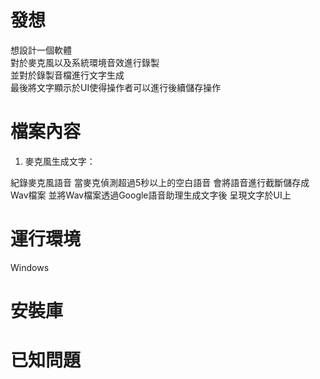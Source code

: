 # 發想

想設計一個軟體  
對於麥克風以及系統環境音效進行錄製  
並對於錄製音檔進行文字生成  
最後將文字顯示於UI使得操作者可以進行後續儲存操作  

# 檔案內容

1. 麥克風生成文字：

紀錄麥克風語音
當麥克偵測超過5秒以上的空白語音
會將語音進行截斷儲存成Wav檔案
並將Wav檔案透過Google語音助理生成文字後
呈現文字於UI上


# 運行環境

Windows 

# 安裝庫

# 已知問題


